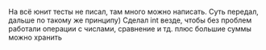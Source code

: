 На всё юнит тесты не писал, там много можно написать. Суть передал, дальше по такому же принципу) Сделал int везде, чтобы без проблем работали операции с числами, сравнение и тд. плюс большие суммы можно хранить
